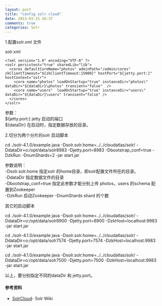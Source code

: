 ```yaml
---
layout: post
title: "config solr cloud"
date: 2013-03-15 16:37
comments: true
categories: Solr
---
```


1.配置solr.xml 文件

solr.xml

	<?xml version="1.0" encoding="UTF-8" ?>
	<solr persistent="true" sharedLib="lib">
	  <cores defaultCoreName="photos" adminPath="/admin/cores" zkClientTimeout="${zkClientTimeout:15000}" hostPort="${jetty.port:}" hostContext="solr">
	    <core name="photos" loadOnStartup="true" instanceDir="photos\" dataDir="${dataDir}\photos" transient="false"  />
	    <core name="users"  loadOnStartup="true" instanceDir="users\"  dataDir="${dataDir}\users" transient="false" />
	  </cores>
	</solr>


参数：  
${jetty.port:} jetty 启动的端口  
${dataDir} 在启动时，指定数据存放的目录。

2.切分为两个分片的solr 启动脚本 

cd ./solr-4.1.0/example
java -Dsolr.solr.home=../../cloudatlas/solr/ -DdataDir=o:/opt/data/solr8983 -Djetty.port=8983 -Dbootstrap_conf=true -DzkRun -DnumShards=2 -jar start.jar

参数说明：  
-Dsolr.solr.home 指定solr 的home目录，即solr配置文件所在的目录。  
-DdataDir 指定数据文件的目录  
-Dbootstrap_conf=true 指定此参数才能分别上传 photos，users 的schema 配置到Zookeeper  
-DzkRun 启动Zookeeper
-DnumShards shard 的个数


其它的启动脚本 

cd ./solr-4.1.0/example
java -Dsolr.solr.home=../../cloudatlas/solr/ -DdataDir=o:/opt/data/solr8900 -Djetty.port=8900 -DzkHost=localhost:9983 -jar start.jar

cd ./solr-4.1.0/example
java -Dsolr.solr.home=../../cloudatlas/solr/ -DdataDir=o:/opt/data/solr7574 -Djetty.port=7574 -DzkHost=localhost:9983 -jar start.jar

cd ./solr-4.1.0/example
java -Dsolr.solr.home=../../cloudatlas/solr/ -DdataDir=o:/opt/data/solr7500 -Djetty.port=7500 -DzkHost=localhost:9983 -jar start.jar

以上，要分别指定不同的dataDir 和 jetty.port。

#### 参考资料

- [SolrCloud](http://wiki.apache.org/solr/SolrCloud)- Solr Wiki





